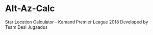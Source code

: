 # Alt-Az-Calc
Star Location Calculator - Kamand Premier League 2018
Developed by Team Desi Jugaadus
